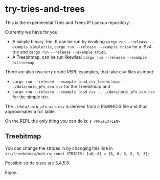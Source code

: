 # try-tries-and-trees

This is the experimental Tries and Trees IP Lookup repository.

Currently we have for you:

- A simple binary Trie. It can be run by invoking `cargo run --release --example simpletrie`, 
`cargo run --release --example trie4` for a IPv4 trie and `cargo run --release --example trie6`.
- A Treebitmap, can be run likewise: `cargo run --release --example bittreemap`.

There are also two very crude REPL examples, that take csv files as input:
- `cargo run --release --example load_csv_treebitmap -- ./data/uniq_pfx_asn.csv` for the Treebitmap and
- `cargo run --release --example load_csv -- ./data/uniq_pfx_asn.csv` for the simple trie.

The `./data/uniq_pfx_asn.csv` is derived from a RisWHOIS file and thus approximates a full table.

On the REPL the only thing you can do is:
`s <PREFIX/LEN>`

## Treebitmap

You can change the strides in by changing this line in `src/treebitmap/mod.rs`:
`const STRIDES: [u8; 6] = [6, 6, 6, 6, 5, 3];`

Possible stride sizes are 3,4,5,6.

Enjoy.
